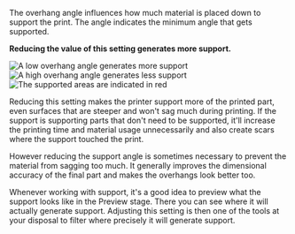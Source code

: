 The overhang angle influences how much material is placed down to support the print. The angle indicates the minimum angle that gets supported.

**Reducing the value of this setting generates more support.**

![A low overhang angle generates more support](support_angle_low.png)
![A high overhang angle generates less support](support_angle_high.png)
![The supported areas are indicated in red](support_angle_prepare_mode.png)

Reducing this setting makes the printer support more of the printed part, even surfaces that are steeper and won't sag much during printing. If the support is supporting parts that don't need to be supported, it'll increase the printing time and material usage unnecessarily and also create scars where the support touched the print.

However reducing the support angle is sometimes necessary to prevent the material from sagging too much. It generally improves the dimensional accuracy of the final part and makes the overhangs look better too.

Whenever working with support, it's a good idea to preview what the support looks like in the Preview stage. There you can see where it will actually generate support. Adjusting this setting is then one of the tools at your disposal to filter where precisely it will generate support.